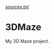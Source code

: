 [sources.txt](https://github.com/Eoin-L/3DMaze/files/7028798/sources.txt)
# 3DMaze
My 3D Maze project.
